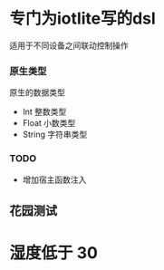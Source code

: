 # 专门为iotlite写的dsl

适用于不同设备之间联动控制操作

### 原生类型
原生的数据类型
- Int      整数类型
- Float    小数类型
- String   字符串类型

### TODO 
- 增加宿主函数注入

## 花园测试

#  湿度低于 30